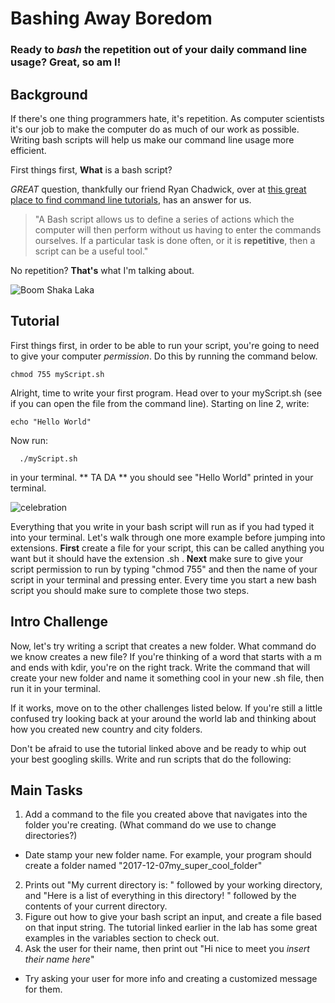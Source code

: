 # Bashing Away Boredom

### Ready to *bash* the repetition out of your daily command line usage? Great, so am I!

## Background
If there's one thing programmers hate, it's repetition. As computer scientists it's our job to make the computer do as much of our work as possible. Writing bash scripts will help us make our command line usage more efficient.

First things first, **What** is a bash script?

*GREAT* question, thankfully our friend Ryan Chadwick, over at [this great place to find command line tutorials](https://ryanstutorials.net/linuxtutorial/scripting.php), has an answer for us.

 >"A Bash script allows us to define a series of actions which the computer will then perform without us having to enter the commands ourselves. If a particular task is done often, or it is **repetitive**, then a script can be a useful tool."

No repetition? **That's** what I'm talking about.

![Boom Shaka Laka](https://media.giphy.com/media/qiPJ5kow5KOT6/giphy.gif)

## Tutorial
First things first, in order to be able to run your script, you're going to need to give your computer *permission*. Do this by running the command below.

    chmod 755 myScript.sh

Alright, time to write your first program. Head over to your myScript.sh (see if you can open the file from the command line). Starting on line 2, write:

    echo "Hello World"

Now run:

      ./myScript.sh

in your terminal. ** TA DA ** you should see "Hello World" printed in your terminal.

![celebration](https://media.giphy.com/media/YTbZzCkRQCEJa/giphy.gif)

Everything that you write in your bash script will run as if you had typed it into your terminal. Let's walk through one more example before jumping into extensions. **First** create a file for your script, this can be called anything you want but it should have the extension .sh . **Next** make sure to give your script permission to run by typing "chmod 755" and then the name of your script in your terminal and pressing enter. Every time you start a new bash script you should make sure to complete those two steps.

## Intro Challenge
Now, let's try writing a script that creates a new folder. What command do we know creates a new file? If you're thinking of a word that starts with a m and ends with kdir, you're on the right track. Write the command that will create your new folder and name it something cool in your new .sh file, then run it in your terminal.

If it works, move on to the other challenges listed below. If you're still a little confused try looking back at your around the world lab and thinking about how you created new country and city folders.

Don't be afraid to use the tutorial linked above and be ready to whip out your best googling skills. Write and run scripts that do the following:

## Main Tasks
1. Add a command to the file you created above that navigates into the folder you're creating. (What command do we use to change directories?)
  * Date stamp your new folder name. For example, your program should create a folder named "2017-12-07my_super_cool_folder"
2. Prints out "My current directory is: " followed by your working directory, and "Here is a list of everything in this directory! " followed by the contents of your current directory.
3. Figure out how to give your bash script an input, and create a file based on that input string. The tutorial linked earlier in the lab has some great examples in the variables section to check out.
4. Ask the user for their name, then print out "Hi nice to meet you *insert their name here*"
  * Try asking your user for more info and creating a customized message for them.

